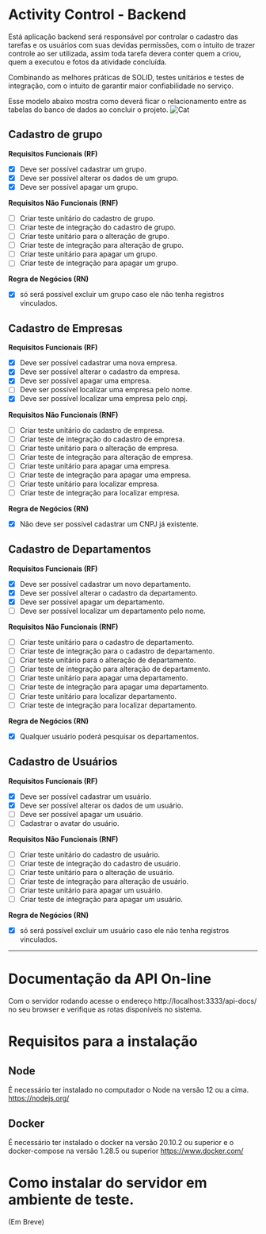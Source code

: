 # Activity Control - Backend
Está aplicação backend será responsável por controlar o cadastro das tarefas e os usuários com suas devidas permissões, com o intuito de trazer controle ao ser utilizada, assim toda tarefa devera conter quem a criou, quem a executou e fotos da atividade concluída.

Combinando as melhores práticas de SOLID, testes unitários e testes de integração, com o intuito de garantir maior confiabilidade no serviço.

Esse modelo abaixo mostra como deverá ficar o relacionamento entre as tabelas do banco de dados ao concluir o projeto.
![Cat](https://raw.githubusercontent.com/fhtozetto/ActivityControl-Backend/master/data_model.png)

## Cadastro de grupo
**Requisitos Funcionais (RF)**
- [x] Deve ser possível cadastrar um grupo.
- [x] Deve ser possível alterar os dados de um grupo.
- [x] Deve ser possível apagar um grupo. 

**Requisitos Não Funcionais (RNF)**
- [ ] Criar teste unitário do cadastro de grupo.
- [ ] Criar teste de integração do cadastro de grupo.
- [ ] Criar teste unitário para o alteração de grupo.
- [ ] Criar teste de integração para alteração de grupo.
- [ ] Criar teste unitário para apagar um grupo.
- [ ] Criar teste de integração para apagar um grupo.

**Regra de Negócios (RN)**
- [x] só será possível excluir um grupo caso ele não tenha registros vinculados.

## Cadastro de Empresas
**Requisitos Funcionais (RF)**
- [x] Deve ser possível cadastrar uma nova empresa.
- [x] Deve ser possível alterar o cadastro da empresa.
- [x] Deve ser possível apagar uma empresa. 
- [ ] Deve ser possível localizar uma empresa pelo nome.
- [x] Deve ser possível localizar uma empresa pelo cnpj.

**Requisitos Não Funcionais (RNF)**
- [ ] Criar teste unitário do cadastro de empresa.
- [ ] Criar teste de integração do cadastro de empresa.
- [ ] Criar teste unitário para o alteração de empresa.
- [ ] Criar teste de integração para alteração de empresa.
- [ ] Criar teste unitário para apagar uma empresa.
- [ ] Criar teste de integração para apagar uma empresa.
- [ ] Criar teste unitário para localizar empresa.
- [ ] Criar teste de integração para localizar empresa.

**Regra de Negócios (RN)**
- [x] Não deve ser possível cadastrar um CNPJ já existente.

## Cadastro de Departamentos
**Requisitos Funcionais (RF)**
- [x] Deve ser possível cadastrar um novo departamento.
- [x] Deve ser possível alterar o cadastro da departamento.
- [X] Deve ser possível apagar um departamento.
- [ ] Deve ser possível localizar um departamento pelo nome.

**Requisitos Não Funcionais (RNF)**
- [ ] Criar teste unitário para o cadastro de departamento.
- [ ] Criar teste de integração para o cadastro de departamento.
- [ ] Criar teste unitário para o alteração de departamento.
- [ ] Criar teste de integração para alteração de departamento.
- [ ] Criar teste unitário para apagar uma departamento.
- [ ] Criar teste de integração para apagar uma departamento.
- [ ] Criar teste unitário para localizar departamento.
- [ ] Criar teste de integração para localizar departamento.

**Regra de Negócios (RN)**
- [x] Qualquer usuário poderá pesquisar os departamentos. 

## Cadastro de Usuários
**Requisitos Funcionais (RF)**
- [x] Deve ser possível cadastrar um usuário.
- [x] Deve ser possível alterar os dados de um usuário.
- [ ] Deve ser possível apagar um usuário.
- [ ] Cadastrar o avatar do usuário.

**Requisitos Não Funcionais (RNF)**
- [ ] Criar teste unitário do cadastro de usuário.
- [ ] Criar teste de integração do cadastro de usuário.
- [ ] Criar teste unitário para o alteração de usuário.
- [ ] Criar teste de integração para alteração de usuário.
- [ ] Criar teste unitário para apagar um usuário.
- [ ] Criar teste de integração para apagar um usuário.

**Regra de Negócios (RN)**
- [x] só será possível excluir um usuário caso ele não tenha registros vinculados.


---

# Documentação da API On-line
Com o servidor rodando acesse o endereço http://localhost:3333/api-docs/ no seu browser e verifique as rotas disponíveis no sistema.

# Requisitos para a instalação
## Node
É necessário ter instalado no computador o Node na versão 12 ou a cima. https://nodejs.org/

## Docker
É necessário ter instalado o docker na versão 20.10.2 ou superior e o docker-compose na versão 1.28.5 ou superior https://www.docker.com/

# Como instalar do servidor em ambiente de teste.
(Em Breve)